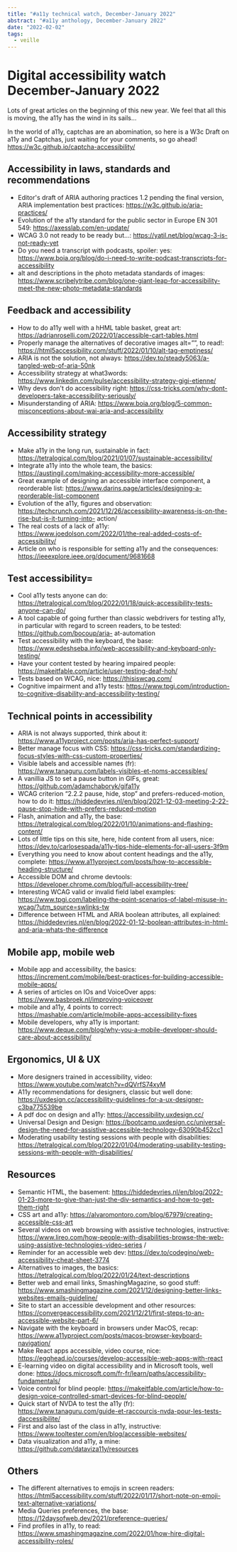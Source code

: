```yaml
---
title: "#a11y technical watch, December-January 2022"
abstract: "#a11y anthology, December-January 2022"
date: "2022-02-02"
tags:
  - veille
---
```

# Digital accessibility watch December-January 2022
Lots of great articles on the beginning of this new year. We feel that all this is moving, the a11y has the wind in its sails...

In the world of a11y, captchas are an abomination, so here is a W3c Draft on a11y and Captchas, just waiting for your comments, so go ahead!
https://w3c.github.io/captcha-accessibility/ 

## Accessibility in laws, standards and recommendations

- Editor's draft of ARIA authoring practices 1.2 pending the final version, ARIA implementation best practices: https://w3c.github.io/aria-practices/
- Evolution of the a11y standard for the public sector in Europe EN 301 549: https://axesslab.com/en-update/
- WCAG 3.0 not ready to be ready but…: https://yatil.net/blog/wcag-3-is-not-ready-yet
- Do you need a transcript with podcasts, spoiler: yes: https://www.boia.org/blog/do-i-need-to-write-podcast-transcripts-for-accessibility
- alt and descriptions in the photo metadata standards of images: https://www.scribelytribe.com/blog/one-giant-leap-for-accessibility-meet-the-new-photo-metadata-standards

## Feedback and accessibility

- How to do a11y well with a hHML table basket, great art: https://adrianroselli.com/2022/01/accessible-cart-tables.html
- Properly manage the alternatives of decorative images alt=””, to read!: https://html5accessibility.com/stuff/2022/01/10/alt-tag-emptiness/
- ARIA is not the solution, not always: https://dev.to/steady5063/a-tangled-web-of-aria-50nk
- Accessibility strategy at what3words: https://www.linkedin.com/pulse/accessibility-strategy-gigi-etienne/
- Why devs don't do accessibility right: https://css-tricks.com/why-dont-developers-take-accessibility-seriously/
- Misunderstanding of ARIA: https://www.boia.org/blog/5-common-misconceptions-about-wai-aria-and-accessibility

## Accessibility strategy

- Make a11y in the long run, sustainable in fact: https://tetralogical.com/blog/2021/01/07/sustainable-accessibility/
- Integrate a11y into the whole team, the basics: https://austingil.com/making-accessibility-more-accessible/
- Great example of designing an accessible interface component, a reorderable list: https://www.darins.page/articles/designing-a-reorderable-list-component
- Evolution of the a11y, figures and observation: https://techcrunch.com/2021/12/26/accessibility-awareness-is-on-the-rise-but-is-it-turning-into- action/
- The real costs of a lack of a11y: https://www.joedolson.com/2022/01/the-real-added-costs-of-accessibility/
- Article on who is responsible for setting a11y and the consequences: https://ieeexplore.ieee.org/document/9681668

## Test accessibility=

- Cool a11y tests anyone can do: https://tetralogical.com/blog/2022/01/18/quick-accessibility-tests-anyone-can-do/
- A tool capable of going further than classic webdrivers for testing a11y, in particular with regard to screen readers, to be tested: https://github.com/bocoup/aria- at-automation
- Test accessibility with the keyboard, the base: https://www.edeshseba.info/web-accessibility-and-keyboard-only-testing/
- Have your content tested by hearing impaired people: https://makeitfable.com/article/user-testing-deaf-hoh/
- Tests based on WCAG, nice: https://thisiswcag.com/
- Cognitive impairment and a11y tests: https://www.tpgi.com/introduction-to-cognitive-disability-and-accessibility-testing/

## Technical points in accessibility

- ARIA is not always supported, think about it: https://www.a11yproject.com/posts/aria-has-perfect-support/
- Better manage focus with CSS: https://css-tricks.com/standardizing-focus-styles-with-css-custom-properties/
- Visible labels and accessible names (fr): https://www.tanaguru.com/labels-visibles-et-noms-accessibles/
- A vanillia JS to set a pause button in GIFs, great: https://github.com/adamchaboryk/gifa11y
- WCAG criterion “2.2.2 pause, hide, stop” and prefers-reduced-motion, how to do it: https://hiddedevries.nl/en/blog/2021-12-03-meeting-2-22-pause-stop-hide-with-prefers-reduced-motion
- Flash, animation and a11y, the base: https://tetralogical.com/blog/2022/01/10/animations-and-flashing-content/
- Lots of little tips on this site, here, hide content from all users, nice: https://dev.to/carlosespada/a11y-tips-hide-elements-for-all-users-3f9m
- Everything you need to know about content headings and the a11y, complete: https://www.a11yproject.com/posts/how-to-accessible-heading-structure/
- Accessible DOM and chrome devtools: https://developer.chrome.com/blog/full-accessibility-tree/
- Interesting WCAG valid or invalid field label examples: https://www.tpgi.com/labeling-the-point-scenarios-of-label-misuse-in-wcag/?utm_source=swlinks-tw
- Difference between HTML and ARIA boolean attributes, all explained: https://hiddedevries.nl/en/blog/2022-01-12-boolean-attributes-in-html-and-aria-whats-the-difference

## Mobile app, mobile web

- Mobile app and accessibility, the basics: https://increment.com/mobile/best-practices-for-building-accessible-mobile-apps/
- A series of articles on IOs and VoiceOver apps: https://www.basbroek.nl/improving-voiceover
- mobile and a11y, 4 points to correct: https://mashable.com/article/mobile-apps-accessibility-fixes
- Mobile developers, why a11y is important: https://www.deque.com/blog/why-you-a-mobile-developer-should-care-about-accessibility/

## Ergonomics, UI & UX

- More designers trained in accessibility, video: https://www.youtube.com/watch?v=dQVrfS74xyM
- A11y recommendations for designers, classic but well done: https://uxdesign.cc/accessibility-guidelines-for-a-ux-designer-c3ba775539be
- A pdf doc on design and a11y: https://accessibility.uxdesign.cc/
- Universal Design and Design: https://bootcamp.uxdesign.cc/universal-design-the-need-for-assistive-accessible-technology-63090b452cc1
- Moderating usability testing sessions with people with disabilities: https://tetralogical.com/blog/2022/01/04/moderating-usability-testing-sessions-with-people-with-disabilities/

## Resources

- Semantic HTML, the basement: https://hiddedevries.nl/en/blog/2022-01-23-more-to-give-than-just-the-div-semantics-and-how-to-get-them-right
- CSS art and a11y: https://alvaromontoro.com/blog/67979/creating-accessible-css-art
- Several videos on web browsing with assistive technologies, instructive: https://www.lireo.com/how-people-with-disabilities-browse-the-web-using-assistive-technologies-video-series /
- Reminder for an accessible web dev: https://dev.to/codegino/web-accessibility-cheat-sheet-3774
- Alternatives to images, the basics: https://tetralogical.com/blog/2022/01/24/text-descriptions
- Better web and email links, SmashingMagazine, so good stuff: https://www.smashingmagazine.com/2021/12/designing-better-links-websites-emails-guideline/
- Site to start an accessible development and other resources: https://convergeaccessibility.com/2021/12/21/first-steps-to-an-accessible-website-part-6/
- Navigate with the keyboard in browsers under MacOS, recap: https://www.a11yproject.com/posts/macos-browser-keyboard-navigation/
- Make React apps accessible, video course, nice: https://egghead.io/courses/develop-accessible-web-apps-with-react
- E-learning video on digital accessibility and in Microsoft tools, well done: https://docs.microsoft.com/fr-fr/learn/paths/accessibility-fundamentals/
- Voice control for blind people: https://makeitfable.com/article/how-to-design-voice-controlled-smart-devices-for-blind-people/
- Quick start of NVDA to test the a11y (fr): https://www.tanaguru.com/guide-et-raccourcis-nvda-pour-les-tests-daccessibilite/
- First and also last of the class in a11y, instructive: https://www.tooltester.com/en/blog/accessible-websites/
- Data visualization and a11y, a mine: https://github.com/dataviza11y/resources

## Others

- The different alternatives to emojis in screen readers: https://html5accessibility.com/stuff/2022/01/17/short-note-on-emoji-text-alternative-variations/
- Media Queries preferences, the base: https://12daysofweb.dev/2021/preference-queries/
- Find profiles in a11y, to read: https://www.smashingmagazine.com/2022/01/how-hire-digital-accessibility-roles/